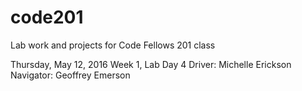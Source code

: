 # code201
Lab work and projects for Code Fellows 201 class

Thursday, May 12, 2016
Week 1, Lab Day 4
Driver: Michelle Erickson
Navigator: Geoffrey Emerson
